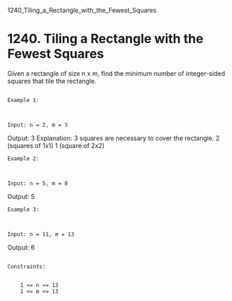 1240_Tiling_a_Rectangle_with_the_Fewest_Squares
# 1240. Tiling a Rectangle with the Fewest Squares

Given a rectangle of size n x m, find the minimum number of integer-sided squares that
        tile the rectangle.

     
    Example 1:

    

    Input: n = 2, m = 3
Output: 3
Explanation: 3 squares are necessary to cover the rectangle.
2 (squares of 1x1)
1 (square of 2x2)

    Example 2:

    

    Input: n = 5, m = 8
Output: 5

    Example 3:

    

    Input: n = 11, m = 13
Output: 6

     
    Constraints:

    
        1 <= n <= 13
        1 <= m <= 13